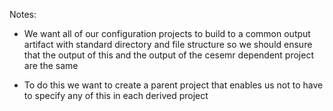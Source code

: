 Notes:

* We want all of our configuration projects to build to a common output artifact with standard directory and file structure
so we should ensure that the output of this and the output of the cesemr dependent project are the same

* To do this we want to create a parent project that enables us not to have to specify any of this in each derived project
